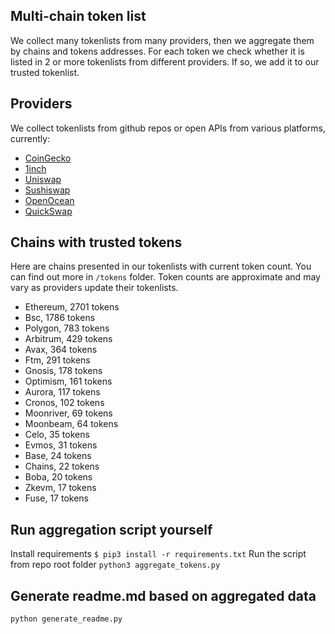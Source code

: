 
## Multi-chain token list 
We collect many tokenlists from many providers, then we aggregate them by chains and tokens addresses. 
For each token we check whether it is listed in 2 or more tokenlists from different providers. If so, 
we add it to our trusted tokenlist.

## Providers
We collect tokenlists from github repos or open APIs from various platforms, currently:
- [CoinGecko](https://www.coingecko.com/)
- [1inch](https://app.1inch.io/)
- [Uniswap](https://uniswap.org/)
- [Sushiswap](https://www.sushi.com/)
- [OpenOcean](https://openocean.finance/)
- [QuickSwap](https://quickswap.exchange/#/swap)

## Chains with trusted tokens
Here are chains presented in our tokenlists with current token count. You can find out more in `/tokens` folder.
Token counts are approximate and may vary as providers update their tokenlists.
- Ethereum, 2701 tokens
- Bsc, 1786 tokens
- Polygon, 783 tokens
- Arbitrum, 429 tokens
- Avax, 364 tokens
- Ftm, 291 tokens
- Gnosis, 178 tokens
- Optimism, 161 tokens
- Aurora, 117 tokens
- Cronos, 102 tokens
- Moonriver, 69 tokens
- Moonbeam, 64 tokens
- Celo, 35 tokens
- Evmos, 31 tokens
- Base, 24 tokens
- Chains, 22 tokens
- Boba, 20 tokens
- Zkevm, 17 tokens
- Fuse, 17 tokens

## Run aggregation script yourself
Install requirements
```$ pip3 install -r requirements.txt```
Run the script from repo root folder
```python3 aggregate_tokens.py```
## Generate readme.md based on aggregated data
```bash
python generate_readme.py
```
